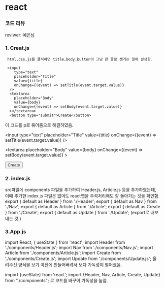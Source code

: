 # react
### 코드 리뷰
reviwer: 예은님

### 1. Creat.js
     html,css,js를 클릭하면 title,body,button이 그냥 한 줄로 생기는 일이 발생함.
     
     <input
        type="text"
        placeholder="Title"
        value={title}
        onChange={(event) => setTitle(event.target.value)}
      />
      <textarea
        placeholder="Body"
        value={body}
        onChange={(event) => setBody(event.target.value)}
      ></textarea>
      <button type="submit">Create</button>
  
  이 코드를 p로 묶어줌으로 해결하였음.
       <p><input
        type="text"
        placeholder="Title"
        value={title}
        onChange={(event) => setTitle(event.target.value)}
      />
      </p>
      <p><textarea
        placeholder="Body"
        value={body}
        onChange={(event) => setBody(event.target.value)}
      ></textarea></p>
      <p><button type="submit">Create</button></p>
      
### 2. index.js
src파일에 components 파일을 추가하여 Header.js, Article.js 등을 추가하였는데, 이때 추가한 index.js 파일은 없어도 react앱을 주석처리해도 잘 돌아가는 것을 확인함.
 export { default as Header } from './Header';
 export { default as Nav } from './Nav';
 export { default as Article } from './Article';
 export { default as Create } from './Create';
 export { default as Update } from './Update';
(export로 내보내는 것.)

### 3.App.js
import React, { useState } from 'react';
import Header from './components/Header.js';
import Nav from './components/Nav.js';
import Article from './components/Article.js';
import Create from './components/Create.js';
import Update from './components/Update.js';
올려주신 양식을 보기 이전에 만들어버려서 보다 가독성이 떨어졌음.

import {useState} from 'react';
import {Header, Nav, Article, Create, Update} from "./components";
로 코드를 바꾸어 가독성을 높임.




  

